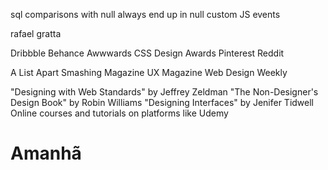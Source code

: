 sql comparisons with null always end up in null
custom JS events

rafael gratta

Dribbble
Behance
Awwwards
CSS Design Awards
Pinterest
Reddit

A List Apart
Smashing Magazine
UX Magazine
Web Design Weekly

"Designing with Web Standards" by Jeffrey Zeldman
"The Non-Designer's Design Book" by Robin Williams
"Designing Interfaces" by Jenifer Tidwell
Online courses and tutorials on platforms like Udemy

# Amanhã

